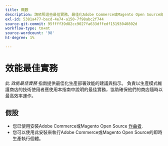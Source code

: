 ```yaml
---
title: 概觀
description: 請依照這些最佳實務，最佳化Adobe Commerce或Magento Open Source部署的效能。
exl-id: 5381a477-bacd-4e74-a150-7f98abc2f744
source-git-commit: 95ffff39d82cc9027fa633dffedf15193040802d
workflow-type: tm+mt
source-wordcount: '98'
ht-degree: 1%

---
```


# 效能最佳實務

此 _效能最佳實務_ 指南提供最佳化生產部署效能的建議與指示。 負責以生產模式維護商店的技術使用者應使用本指南中說明的最佳實務，協助確保他們的商店隨時以最高效率運作。

## 假設

* 您已使用安裝Adobe Commerce或Magento Open Source [作曲者](../installation/composer.md).
* 您可以使用此安裝來執行Adobe Commerce或Magento Open Source的即時生產執行個體。
